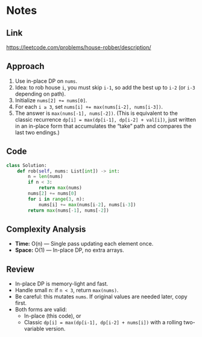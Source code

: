 # Notes

## Link
https://leetcode.com/problems/house-robber/description/

## Approach
1. Use in-place DP on `nums`.  
2. Idea: to rob house `i`, you must skip `i-1`, so add the best up to `i-2` (or `i-3` depending on path).  
3. Initialize `nums[2] += nums[0]`.  
4. For each `i ≥ 3`, set `nums[i] += max(nums[i-2], nums[i-3])`.  
5. The answer is `max(nums[-1], nums[-2])`.
(This is equivalent to the classic recurrence `dp[i] = max(dp[i-1], dp[i-2] + val[i])`, just written in an in-place form that accumulates the “take” path and compares the last two endings.)

## Code
``` python
class Solution:
    def rob(self, nums: List[int]) -> int:
        n = len(nums)
        if n < 3:
            return max(nums)
        nums[2] += nums[0]
        for i in range(3, n):
            nums[i] += max(nums[i-2], nums[i-3])
        return max(nums[-1], nums[-2])
```

## Complexity Analysis
- **Time:** O(n) — Single pass updating each element once.  
- **Space:** O(1) — In-place DP, no extra arrays.

## Review
- In-place DP is memory-light and fast.  
- Handle small n: if `n < 3`, return `max(nums)`.  
- Be careful: this mutates `nums`. If original values are needed later, copy first.  
- Both forms are valid:  
  - In-place (this code), or  
  - Classic `dp[i] = max(dp[i-1], dp[i-2] + nums[i])` with a rolling two-variable version.
